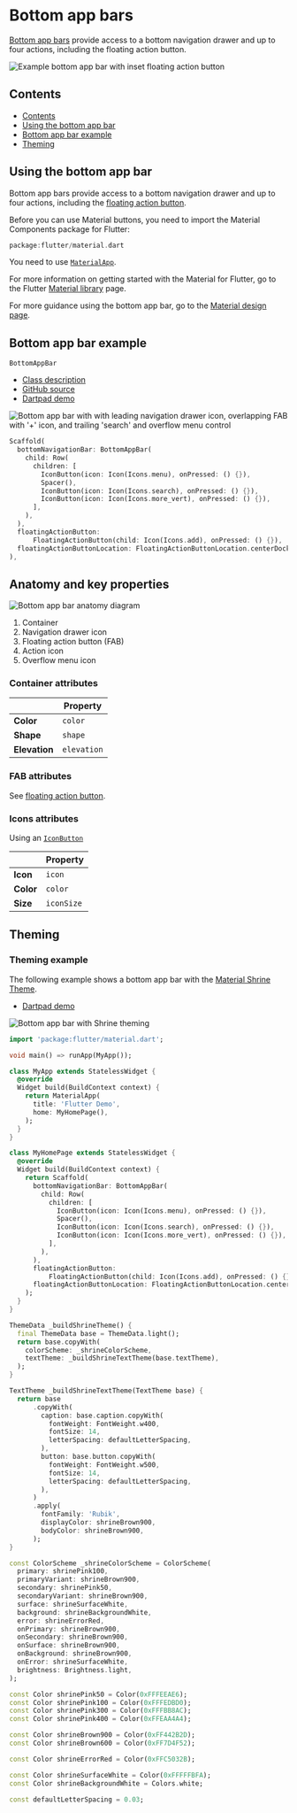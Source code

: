 <!--docs:
title: "Material bottom app bar"
layout: detail
section: components
excerpt: "Bottom app bars provide access to a bottom navigation drawer and up to four actions, including the floating action button.
iconId:
path: /catalog/material-bottom-app-bar/
-->

# Bottom app bars

[Bottom app bars](https://material.io/components/app-bars-bottom/) provide access to a bottom navigation drawer and up to four actions, including the floating action button.

![Example bottom app bar with inset floating action button](assets/bottom_app_bars/bottom-app-bar-hero.png)

## Contents

- [Contents](#contents)
- [Using the bottom app bar](#using-the-bottom-app-bar)
- [Bottom app bar example](#bottom-app-bar-example)
- [Theming](#theming)

## Using the bottom app bar

Bottom app bars provide access to a bottom navigation drawer and up to four actions, including the [floating action button](fab.md).

Before you can use Material buttons, you need to import the Material Components package for Flutter:

```dart
package:flutter/material.dart
```

You need to use [`MaterialApp`](https://api.flutter.dev/flutter/material/MaterialApp-class.html).

For more information on getting started with the Material for Flutter, go to the Flutter [Material library](https://api.flutter.dev/flutter/material/material-library.html) page.

For more guidance using the bottom app bar, go to the [Material design page](https://material.io/components/app-bars-bottom/).

## Bottom app bar example

`BottomAppBar`

- [Class description](https://api.flutter.dev/flutter/material/BottomAppBar-class.html)
- [GitHub source](https://github.com/flutter/flutter/blob/master/packages/flutter/lib/src/material/bottom_app_bar.dart)
- [Dartpad demo](https://dartpad.dev/embed-flutter.html?gh_owner=material-components&gh_repo=material-components-flutter&gh_path=docs/components/dartpad/bottom_app_bars/regular)

![Bottom app bar with with leading navigation drawer icon, overlapping FAB with '+' icon, and trailing 'search' and overflow menu control](assets/bottom_app_bars/bottom_app_bar_example.png)

```dart
Scaffold(
  bottomNavigationBar: BottomAppBar(
    child: Row(
      children: [
        IconButton(icon: Icon(Icons.menu), onPressed: () {}),
        Spacer(),
        IconButton(icon: Icon(Icons.search), onPressed: () {}),
        IconButton(icon: Icon(Icons.more_vert), onPressed: () {}),
      ],
    ),
  ),
  floatingActionButton:
      FloatingActionButton(child: Icon(Icons.add), onPressed: () {}),
  floatingActionButtonLocation: FloatingActionButtonLocation.centerDocked,
),
```

## Anatomy and key properties

![Bottom app bar anatomy diagram](assets/bottom_app_bars/bottom-app-bar-anatomy.png)

1. Container
1. Navigation drawer icon
1. Floating action button (FAB)
1. Action icon
1. Overflow menu icon

### Container attributes

| &nbsp; | Property |
| --- | --- |
| **Color** | `color` |
| **Shape** | `shape` |
| **Elevation** | `elevation` |

### FAB attributes

See [floating action button](fab.md).

### Icons attributes

Using an [`IconButton`](https://api.flutter.dev/flutter/material/IconButton-class.html)

| &nbsp; | Property |
| --- | --- |
| **Icon** | `icon` |
| **Color** | `color` |
| **Size** | `iconSize` |

## Theming

### Theming example

The following example shows a bottom app bar with the [Material Shrine Theme](https://material.io/design/material-studies/shrine.html).

- [Dartpad demo](https://dartpad.dev/embed-flutter.html?gh_owner=material-components&gh_repo=material-components-flutter&gh_path=docs/components/dartpad/bottom_app_bars/theme)

![Bottom app bar with Shrine theming](assets/bottom_app_bars/bottom_app_bar_example_themed.png)

```dart
import 'package:flutter/material.dart';

void main() => runApp(MyApp());

class MyApp extends StatelessWidget {
  @override
  Widget build(BuildContext context) {
    return MaterialApp(
      title: 'Flutter Demo',
      home: MyHomePage(),
    );
  }
}

class MyHomePage extends StatelessWidget {
  @override
  Widget build(BuildContext context) {
    return Scaffold(
      bottomNavigationBar: BottomAppBar(
        child: Row(
          children: [
            IconButton(icon: Icon(Icons.menu), onPressed: () {}),
            Spacer(),
            IconButton(icon: Icon(Icons.search), onPressed: () {}),
            IconButton(icon: Icon(Icons.more_vert), onPressed: () {}),
          ],
        ),
      ),
      floatingActionButton:
          FloatingActionButton(child: Icon(Icons.add), onPressed: () {}),
      floatingActionButtonLocation: FloatingActionButtonLocation.centerDocked,
    );
  }
}

ThemeData _buildShrineTheme() {
  final ThemeData base = ThemeData.light();
  return base.copyWith(
    colorScheme: _shrineColorScheme,
    textTheme: _buildShrineTextTheme(base.textTheme),
  );
}

TextTheme _buildShrineTextTheme(TextTheme base) {
  return base
      .copyWith(
        caption: base.caption.copyWith(
          fontWeight: FontWeight.w400,
          fontSize: 14,
          letterSpacing: defaultLetterSpacing,
        ),
        button: base.button.copyWith(
          fontWeight: FontWeight.w500,
          fontSize: 14,
          letterSpacing: defaultLetterSpacing,
        ),
      )
      .apply(
        fontFamily: 'Rubik',
        displayColor: shrineBrown900,
        bodyColor: shrineBrown900,
      );
}

const ColorScheme _shrineColorScheme = ColorScheme(
  primary: shrinePink100,
  primaryVariant: shrineBrown900,
  secondary: shrinePink50,
  secondaryVariant: shrineBrown900,
  surface: shrineSurfaceWhite,
  background: shrineBackgroundWhite,
  error: shrineErrorRed,
  onPrimary: shrineBrown900,
  onSecondary: shrineBrown900,
  onSurface: shrineBrown900,
  onBackground: shrineBrown900,
  onError: shrineSurfaceWhite,
  brightness: Brightness.light,
);

const Color shrinePink50 = Color(0xFFFEEAE6);
const Color shrinePink100 = Color(0xFFFEDBD0);
const Color shrinePink300 = Color(0xFFFBB8AC);
const Color shrinePink400 = Color(0xFFEAA4A4);

const Color shrineBrown900 = Color(0xFF442B2D);
const Color shrineBrown600 = Color(0xFF7D4F52);

const Color shrineErrorRed = Color(0xFFC5032B);

const Color shrineSurfaceWhite = Color(0xFFFFFBFA);
const Color shrineBackgroundWhite = Colors.white;

const defaultLetterSpacing = 0.03;
```

